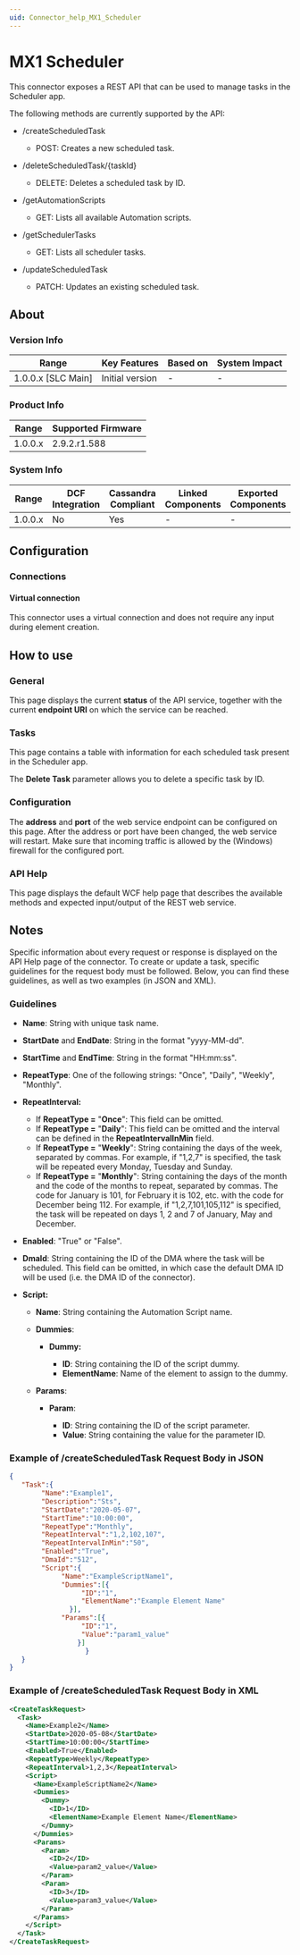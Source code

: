 ```yaml
---
uid: Connector_help_MX1_Scheduler
---
```


# MX1 Scheduler

This connector exposes a REST API that can be used to manage tasks in the Scheduler app.

The following methods are currently supported by the API:

- /createScheduledTask

  - POST: Creates a new scheduled task.

- /deleteScheduledTask/{taskId}

  - DELETE: Deletes a scheduled task by ID.

- /getAutomationScripts

  - GET: Lists all available Automation scripts.

- /getSchedulerTasks

  - GET: Lists all scheduler tasks.

- /updateScheduledTask

  - PATCH: Updates an existing scheduled task.

## About

### Version Info

| Range                | Key Features     | Based on     | System Impact     |
|----------------------|------------------|--------------|-------------------|
| 1.0.0.x [SLC Main]   | Initial version  | -            | -                 |

### Product Info

| Range     | Supported Firmware     |
|-----------|------------------------|
| 1.0.0.x   | 2.9.2.r1.588           |

### System Info

| Range     | DCF Integration     | Cassandra Compliant     | Linked Components     | Exported Components     |
|-----------|---------------------|-------------------------|-----------------------|-------------------------|
| 1.0.0.x   | No                  | Yes                     | -                     | -                       |

## Configuration

### Connections

#### Virtual connection

This connector uses a virtual connection and does not require any input during element creation.

## How to use

### General

This page displays the current **status** of the API service, together with the current **endpoint URI** on which the service can be reached.

### Tasks

This page contains a table with information for each scheduled task present in the Scheduler app.

The **Delete Task** parameter allows you to delete a specific task by ID.

### Configuration

The **address** and **port** of the web service endpoint can be configured on this page. After the address or port have been changed, the web service will restart. Make sure that incoming traffic is allowed by the (Windows) firewall for the configured port.

### API Help

This page displays the default WCF help page that describes the available methods and expected input/output of the REST web service.

## Notes

Specific information about every request or response is displayed on the API Help page of the connector.
To create or update a task, specific guidelines for the request body must be followed. Below, you can find these guidelines, as well as two examples (in JSON and XML).

### Guidelines

- **Name**: String with unique task name.

- **StartDate** and **EndDate**: String in the format "yyyy-MM-dd".

- **StartTime** and **EndTime**: String in the format "HH:mm:ss".

- **RepeatType**: One of the following strings: "Once", "Daily", "Weekly", "Monthly".

- **RepeatInterval:**

  - If **RepeatType =** "**Once**": This field can be omitted.
  - If **RepeatType =** "**Daily**": This field can be omitted and the interval can be defined in the **RepeatIntervalInMin** field.
  - If **RepeatType =** "**Weekly**": String containing the days of the week, separated by commas. For example, if "1,2,7" is specified, the task will be repeated every Monday, Tuesday and Sunday.
  - If **RepeatType =** "**Monthly**": String containing the days of the month and the code of the months to repeat, separated by commas. The code for January is 101, for February it is 102, etc. with the code for December being 112. For example, if "1,2,7,101,105,112" is specified, the task will be repeated on days 1, 2 and 7 of January, May and December.

- **Enabled**: "True" or "False".

- **DmaId**: String containing the ID of the DMA where the task will be scheduled. This field can be omitted, in which case the default DMA ID will be used (i.e. the DMA ID of the connector).

- **Script:**

  - **Name**: String containing the Automation Script name.

  - **Dummies**:

    - **Dummy:**

      - **ID**: String containing the ID of the script dummy.
      - **ElementName**: Name of the element to assign to the dummy.

  - **Params**:

    - **Param**:

      - **ID**: String containing the ID of the script parameter.
      - **Value**: String containing the value for the parameter ID.

### Example of /createScheduledTask Request Body in JSON

```json
{
   "Task":{
        "Name":"Example1",
        "Description":"Sts",
        "StartDate":"2020-05-07",
        "StartTime":"10:00:00",
        "RepeatType":"Monthly",
        "RepeatInterval":"1,2,102,107",
        "RepeatIntervalInMin":"50",
        "Enabled":"True",
        "DmaId":"512",
        "Script":{
             "Name":"ExampleScriptName1",    
             "Dummies":[{
                  "ID":"1",
                  "ElementName":"Example Element Name"
               }],
             "Params":[{
                  "ID":"1",
                  "Value":"param1_value"
                 }] 
                   }
   }
}
```

### Example of /createScheduledTask Request Body in XML

```xml
<CreateTaskRequest>
  <Task>
    <Name>Example2</Name>
    <StartDate>2020-05-08</StartDate>
    <StartTime>10:00:00</StartTime>
    <Enabled>True</Enabled>
    <RepeatType>Weekly</RepeatType>
    <RepeatInterval>1,2,3</RepeatInterval>
    <Script>
      <Name>ExampleScriptName2</Name>      
      <Dummies>
        <Dummy>
          <ID>1</ID>
          <ElementName>Example Element Name</ElementName>
        </Dummy>
      </Dummies>
      <Params>
        <Param>
          <ID>2</ID>
          <Value>param2_value</Value>
        </Param>
        <Param>
          <ID>3</ID>
          <Value>param3_value</Value>
        </Param>
      </Params>
    </Script>
  </Task>
</CreateTaskRequest>
```
